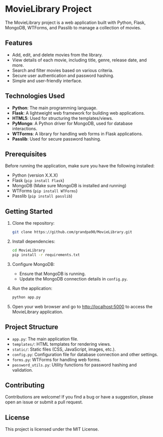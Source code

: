 # MovieLibrary Project

The MovieLibrary project is a web application built with Python, Flask, MongoDB, WTForms, and Passlib to manage a collection of movies.

## Features

- Add, edit, and delete movies from the library.
- View details of each movie, including title, genre, release date, and more.
- Search and filter movies based on various criteria.
- Secure user authentication and password hashing.
- Simple and user-friendly interface.

## Technologies Used

- **Python**: The main programming language.
- **Flask**: A lightweight web framework for building web applications.
- **HTML5**: Used for structuring the templates/views.
- **PyMongo**: A Python driver for MongoDB, used for database interactions.
- **WTForms**: A library for handling web forms in Flask applications.
- **Passlib**: Used for secure password hashing.

## Prerequisites

Before running the application, make sure you have the following installed:

- Python (version X.X.X)
- Flask (`pip install Flask`)
- MongoDB (Make sure MongoDB is installed and running)
- WTForms (`pip install WTForms`)
- Passlib (`pip install passlib`)

## Getting Started

1. Clone the repository:

    ```bash
    git clone https://github.com/grandpa90/MovieLibrary.git
    ```

2. Install dependencies:

    ```bash
    cd MovieLibrary
    pip install -r requirements.txt
    ```

3. Configure MongoDB:

    - Ensure that MongoDB is running.
    - Update the MongoDB connection details in `config.py`.

4. Run the application:

    ```bash
    python app.py
    ```

5. Open your web browser and go to [http://localhost:5000](http://localhost:5000) to access the MovieLibrary application.

## Project Structure

- `app.py`: The main application file.
- `templates/`: HTML templates for rendering views.
- `static/`: Static files (CSS, JavaScript, images, etc.).
- `config.py`: Configuration file for database connection and other settings.
- `forms.py`: WTForms for handling web forms.
- `password_utils.py`: Utility functions for password hashing and validation.

## Contributing

Contributions are welcome! If you find a bug or have a suggestion, please open an issue or submit a pull request.

## License

This project is licensed under the MIT License.
